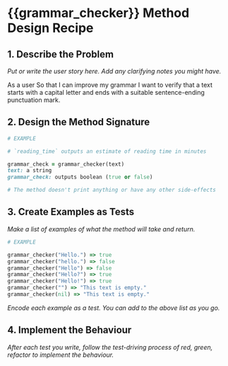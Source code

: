 # {{grammar_checker}} Method Design Recipe

## 1. Describe the Problem

_Put or write the user story here. Add any clarifying notes you might have._

As a user
So that I can improve my grammar
I want to verify that a text starts with a capital letter and ends with a suitable sentence-ending punctuation mark.

## 2. Design the Method Signature

```ruby
# EXAMPLE

# `reading_time` outputs an estimate of reading time in minutes

grammar_check = grammar_checker(text)
text: a string
grammar_check: outputs boolean (true or false)

# The method doesn't print anything or have any other side-effects
```

## 3. Create Examples as Tests

_Make a list of examples of what the method will take and return._

```ruby
# EXAMPLE

grammar_checker("Hello.") => true
grammar_checker("hello.") => false
grammar_checker("Hello") => false
grammar_checker("Hello?") => true
grammar_checker("Hello!") => true
grammar_checker("") => "This text is empty."
grammar_checker(nil) => "This text is empty."


```

_Encode each example as a test. You can add to the above list as you go._

## 4. Implement the Behaviour

_After each test you write, follow the test-driving process of red, green, refactor to implement the behaviour._

